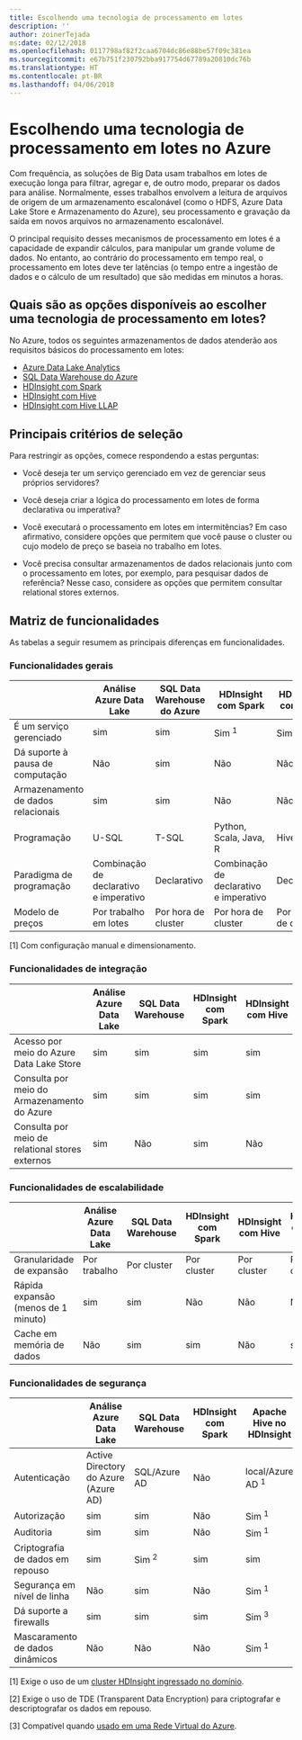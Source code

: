 ```yaml
---
title: Escolhendo uma tecnologia de processamento em lotes
description: ''
author: zoinerTejada
ms:date: 02/12/2018
ms.openlocfilehash: 0117798af82f2caa6704dc86e88be57f09c381ea
ms.sourcegitcommit: e67b751f230792bba917754d67789a20810dc76b
ms.translationtype: HT
ms.contentlocale: pt-BR
ms.lasthandoff: 04/06/2018
---
```

# <a name="choosing-a-batch-processing-technology-in-azure"></a>Escolhendo uma tecnologia de processamento em lotes no Azure

Com frequência, as soluções de Big Data usam trabalhos em lotes de execução longa para filtrar, agregar e, de outro modo, preparar os dados para análise. Normalmente, esses trabalhos envolvem a leitura de arquivos de origem de um armazenamento escalonável (como o HDFS, Azure Data Lake Store e Armazenamento do Azure), seu processamento e gravação da saída em novos arquivos no armazenamento escalonável. 

O principal requisito desses mecanismos de processamento em lotes é a capacidade de expandir cálculos, para manipular um grande volume de dados. No entanto, ao contrário do processamento em tempo real, o processamento em lotes deve ter latências (o tempo entre a ingestão de dados e o cálculo de um resultado) que são medidas em minutos a horas.

## <a name="what-are-your-options-when-choosing-a-batch-processing-technology"></a>Quais são as opções disponíveis ao escolher uma tecnologia de processamento em lotes?

No Azure, todos os seguintes armazenamentos de dados atenderão aos requisitos básicos do processamento em lotes:

- [Azure Data Lake Analytics](/azure/data-lake-analytics/)
- [SQL Data Warehouse do Azure](/azure/sql-data-warehouse/sql-data-warehouse-overview-what-is)
- [HDInsight com Spark](/azure/hdinsight/spark/apache-spark-overview)
- [HDInsight com Hive](/azure/hdinsight/hadoop/hdinsight-use-hive)
- [HDInsight com Hive LLAP](/azure/hdinsight/interactive-query/apache-interactive-query-get-started)

## <a name="key-selection-criteria"></a>Principais critérios de seleção

Para restringir as opções, comece respondendo a estas perguntas:

- Você deseja ter um serviço gerenciado em vez de gerenciar seus próprios servidores?

- Você deseja criar a lógica do processamento em lotes de forma declarativa ou imperativa?

- Você executará o processamento em lotes em intermitências? Em caso afirmativo, considere opções que permitem que você pause o cluster ou cujo modelo de preço se baseia no trabalho em lotes.

- Você precisa consultar armazenamentos de dados relacionais junto com o processamento em lotes, por exemplo, para pesquisar dados de referência? Nesse caso, considere as opções que permitem consultar relational stores externos.

## <a name="capability-matrix"></a>Matriz de funcionalidades

As tabelas a seguir resumem as principais diferenças em funcionalidades. 

### <a name="general-capabilities"></a>Funcionalidades gerais

| | Análise Azure Data Lake | SQL Data Warehouse do Azure | HDInsight com Spark | HDInsight com Hive | HDInsight com Hive LLAP |
| --- | --- | --- | --- | --- | --- |
| É um serviço gerenciado | sim | sim | Sim <sup>1</sup> | Sim <sup>1</sup> | Sim <sup>1</sup> |
| Dá suporte à pausa de computação | Não  | sim | Não | Não  | Não  |
| Armazenamento de dados relacionais | sim | sim | Não | Não  | Não  |
| Programação | U-SQL | T-SQL | Python, Scala, Java, R | HiveQL | HiveQL |
| Paradigma de programação | Combinação de declarativo e imperativo  | Declarativo | Combinação de declarativo e imperativo | Declarativo | Declarativo | 
| Modelo de preços | Por trabalho em lotes | Por hora de cluster | Por hora de cluster | Por hora de cluster | Por hora de cluster |  

[1] Com configuração manual e dimensionamento.

### <a name="integration-capabilities"></a>Funcionalidades de integração

| | Análise Azure Data Lake | SQL Data Warehouse | HDInsight com Spark | HDInsight com Hive | HDInsight com Hive LLAP |
| --- | --- | --- | --- | --- | --- |
| Acesso por meio do Azure Data Lake Store | sim | sim | sim | sim | sim |
| Consulta por meio do Armazenamento do Azure | sim | sim | sim | sim | sim |
| Consulta por meio de relational stores externos | sim | Não  | sim | Não | Não  |

### <a name="scalability-capabilities"></a>Funcionalidades de escalabilidade

| | Análise Azure Data Lake | SQL Data Warehouse | HDInsight com Spark | HDInsight com Hive | HDInsight com Hive LLAP |
| --- | --- | --- | --- | --- | --- |
| Granularidade de expansão  | Por trabalho | Por cluster | Por cluster | Por cluster | Por cluster |
| Rápida expansão (menos de 1 minuto) | sim | sim | Não | Não  | Não  |
| Cache em memória de dados | Não  | sim | sim | Não  | sim | 

### <a name="security-capabilities"></a>Funcionalidades de segurança

| | Análise Azure Data Lake | SQL Data Warehouse | HDInsight com Spark | Apache Hive no HDInsight | Hive LLAP no HDInsight |
| --- | --- | --- | --- | --- | --- |
| Autenticação  | Active Directory do Azure (Azure AD) | SQL/Azure AD | Não  | local/Azure AD <sup>1</sup> | local/Azure AD <sup>1</sup> |
| Autorização  | sim | sim| Não  | Sim <sup>1</sup> | Sim <sup>1</sup> |
| Auditoria  | sim | sim | Não  | Sim <sup>1</sup> | Sim <sup>1</sup> |
| Criptografia de dados em repouso | sim| Sim <sup>2</sup> | sim | sim | sim |
| Segurança em nível de linha | Não  | sim | Não  | Sim <sup>1</sup> | Sim <sup>1</sup> |
| Dá suporte a firewalls | sim | sim | sim | Sim <sup>3</sup> | Sim <sup>3</sup> |
| Mascaramento de dados dinâmicos | Não  | Não  | Não  | Sim <sup>1</sup> | Sim <sup>1</sup> |

[1] Exige o uso de um [cluster HDInsight ingressado no domínio](/azure/hdinsight/domain-joined/apache-domain-joined-introduction).

[2] Exige o uso de TDE (Transparent Data Encryption) para criptografar e descriptografar os dados em repouso.

[3] Compatível quando [usado em uma Rede Virtual do Azure](/azure/hdinsight/hdinsight-extend-hadoop-virtual-network).
